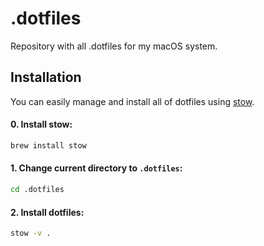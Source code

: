 # .dotfiles

Repository with all .dotfiles for my macOS system.

## Installation

You can easily manage and install all of dotfiles using [stow](https://www.gnu.org/software/stow/).

#### 0. Install stow:

```bash
brew install stow
```

#### 1. Change current directory to `.dotfiles`:

```bash
cd .dotfiles
```

#### 2. Install dotfiles:

```bash
stow -v .
```
